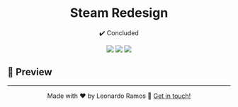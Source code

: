 <h1 align="center">Steam Redesign</h1>

<p align="center">✔️ Concluded</p>

<div align="center">
  <img src="https://shields.io/github/repo-size/lramos33/order-ease">
  <img src="https://shields.io/github/languages/top/lramos33/order-ease">
  <img src="https://shields.io/github/last-commit/lramos33/order-ease">
</div>

## 🚀 Preview



---

<p align="center">
  Made with ♥ by Leonardo Ramos 👋 <a href="https://www.linkedin.com/in/lramos33/">Get in touch!</a>
<p>
